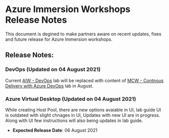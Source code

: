 # Azure Immersion Workshops Release Notes

This document is degined to make partners aware on recent updates, fixes and future release for Azure Immersion workshops. 

## Release Notes:

### DevOps (Updated on 04 August 2021)

Current [AIW - DevOps](https://experience.cloudlabs.ai/#/labguidepreview/fe7186fb-2994-485e-b8e6-11b699dc1456) lab will be replaced with content of [MCW - Contnous Delivery with Azure DevOps](https://manage.cloudlabs.ai/#/labguidepreview/b14ff5e8-caa0-4b45-9042-e2768c4c672a) lab in August.

### Azure Virtual Desktop (Updated on 04 August 2021)

While creating Host Pool, there are new options avaiable in UI, lab guide UI is outdated with slight chnages in UI, Updates with new UI are in progress. Along with UI few instructions will also being updates in lab guide.
  * **Expected Release Date**: 06 August 2021
